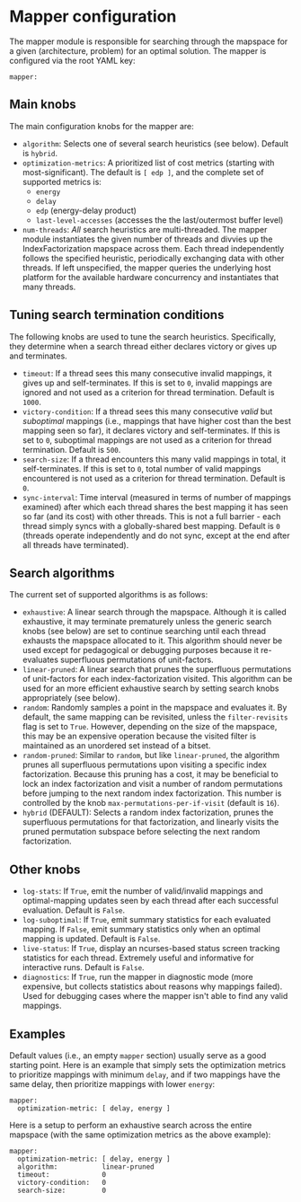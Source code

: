 # Mapper configuration

The mapper module is responsible for searching through the mapspace for a given
(architecture, problem) for an optimal solution. The mapper is configured via
the root YAML key:
```
mapper:
```

## Main knobs

The main configuration knobs for the mapper are:
* `algorithm`: Selects one of several search heuristics (see below). Default is `hybrid`.
* `optimization-metrics`: A prioritized list of cost metrics (starting with most-significant).
The default is `[ edp ]`, and the complete set of supported metrics is:
  * `energy`
  * `delay`
  * `edp` (energy-delay product)
  * `last-level-accesses` (accesses the the last/outermost buffer level)
* `num-threads`: _All_ search heuristics are multi-threaded. The mapper module instantiates
the given number of threads and divvies up the IndexFactorization mapspace across them. Each
thread independently follows the specified heuristic, periodically exchanging data with other
threads. If left unspecified, the mapper queries the underlying host platform for the
available hardware concurrency and instantiates that many threads.

## Tuning search termination conditions

The following knobs are used to tune the search heuristics. Specifically, they determine
when a search thread either declares victory or gives up and terminates.

* `timeout`: If a thread sees this many consecutive invalid mappings, it gives up and
self-terminates. If this is set to `0`, invalid mappings are ignored and not used as a criterion
for thread termination. Default is `1000`.
* `victory-condition`: If a thread sees this many consecutive _valid_ but _suboptimal_ mappings
(i.e., mappings that have higher cost than the best mapping seen so far), it declares victory
and self-terminates. If this is set to `0`, suboptimal mappings are not used as a criterion
for thread termination. Default is `500`.
* `search-size`: If a thread encounters this many valid mappings in total, it self-terminates. If
this is set to `0`, total number of valid mappings encountered is not used as a criterion for 
thread termination. Default is `0`.
* `sync-interval`: Time interval (measured in terms of number of mappings examined) after which
each thread shares the best mapping it has seen so far (and its cost) with other threads. This
is not a full barrier - each thread simply syncs with a globally-shared best mapping. Default is
`0` (threads operate independently and do not sync, except at the end after all threads have
terminated).

## Search algorithms

The current set of supported algorithms is as follows:
* `exhaustive`: A linear search through the mapspace. Although it is called
exhaustive, it may terminate prematurely unless the generic search knobs (see
below) are set to continue searching until each thread exhausts the mapspace allocated
to it. This algorithm should never be used except for pedagogical or debugging purposes
because it re-evaluates superfluous permutations of unit-factors.
* `linear-pruned`: A linear search that prunes the superfluous permutations of unit-factors
for each index-factorization visited. This algorithm can be used for an more efficient
exhaustive search by setting search knobs appropriately (see below).
* `random`: Randomly samples a point in the mapspace and evaluates it. By default,
the same mapping can be revisited, unless the `filter-revisits` flag is set to `True`.
However, depending on the size of the mapspace, this may be an expensive operation
because the visited filter is maintained as an unordered set instead of a bitset.
* `random-pruned`: Similar to `random`, but like `linear-pruned`, the algorithm prunes
all superfluous permutations upon visiting a specific index factorization. Because this
pruning has a cost, it may be beneficial to lock an index factorization and visit a number
of random permutations before jumping to the next random index factorization. This number
is controlled by the knob `max-permutations-per-if-visit` (default is `16`).
* `hybrid` (DEFAULT): Selects a random index factorization, prunes the superfluous permutations for
that factorization, and linearly visits the pruned permutation subspace before selecting
the next random factorization.

## Other knobs

* `log-stats`: If `True`, emit the number of valid/invalid mappings and optimal-mapping updates seen
by each thread after each successful evaluation. Default is `False`.
* `log-suboptimal`: If `True`, emit summary statistics for each evaluated mapping. If `False`, emit
summary statistics only when an optimal mapping is updated. Default is `False`.
* `live-status`: If `True`, display an ncurses-based status screen tracking statistics for each
thread. Extremely useful and informative for interactive runs. Default is `False`.
* `diagnostics`: If `True`, run the mapper in diagnostic mode (more expensive, but collects statistics
about reasons why mappings failed). Used for debugging cases where the mapper isn't able to find
any valid mappings.

## Examples

Default values (i.e., an empty `mapper` section) usually serve as a good starting point.
Here is an example that simply sets the optimization metrics to prioritize mappings
with minimum `delay`, and if two mappings have the same delay, then prioritize mappings
with lower `energy`:
```
mapper:
  optimization-metric: [ delay, energy ]
```

Here is a setup to perform an exhaustive search across the entire mapspace (with the
same optimization metrics as the above example):
```
mapper:
  optimization-metric: [ delay, energy ]
  algorithm:           linear-pruned
  timeout:             0
  victory-condition:   0
  search-size:         0
```  
